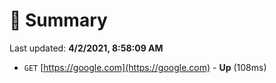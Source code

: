 # 📖 Summary
Last updated: **4/2/2021, 8:58:09 AM**

- `GET` [https://google.com](https://google.com) - **Up** (108ms)
